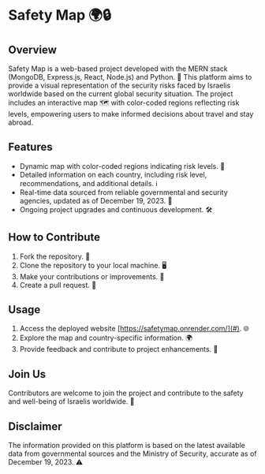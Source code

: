 # Safety Map 🌍🔒

## Overview
Safety Map is a web-based project developed with the MERN stack (MongoDB, Express.js, React, Node.js) and Python. 🚀 This platform aims to provide a visual representation of the security risks faced by Israelis worldwide based on the current global security situation. The project includes an interactive map 🗺️ with color-coded regions reflecting risk levels, empowering users to make informed decisions about travel and stay abroad.

## Features
- Dynamic map with color-coded regions indicating risk levels. 🚥
- Detailed information on each country, including risk level, recommendations, and additional details. ℹ️
- Real-time data sourced from reliable governmental and security agencies, updated as of December 19, 2023. 📅
- Ongoing project upgrades and continuous development. 🛠️

## How to Contribute
1. Fork the repository. 🍴
2. Clone the repository to your local machine. 🖥️
3. Make your contributions or improvements. 🌈
4. Create a pull request. 🔄

## Usage
1. Access the deployed website [https://safetymap.onrender.com/](#). 🌐
2. Explore the map and country-specific information. 🌍
3. Provide feedback and contribute to project enhancements. 💬

## Join Us
Contributors are welcome to join the project and contribute to the safety and well-being of Israelis worldwide. 🤝

## Disclaimer
The information provided on this platform is based on the latest available data from governmental sources and the Ministry of Security, accurate as of December 19, 2023. ⚠️
